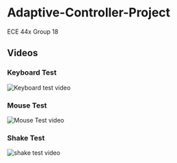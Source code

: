 # Adaptive-Controller-Project


ECE 44x Group 18


## Videos
### Keyboard Test
![Keyboard test video](https://youtu.be/4XuK3p6-F8I)

### Mouse Test
![Mouse Test video](link)

### Shake Test
![shake test video](link)